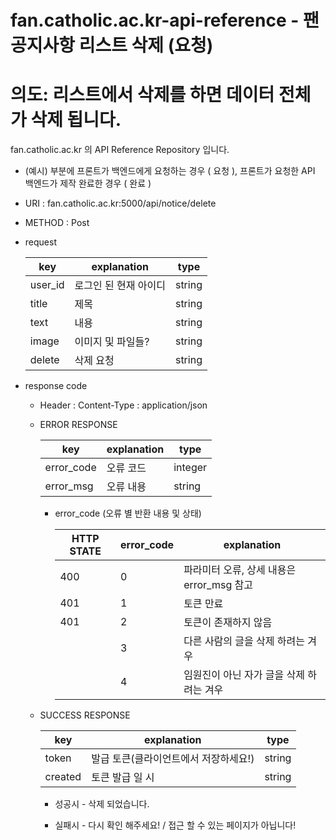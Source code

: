 # fan.catholic.ac.kr-api-reference - 팬 공지사항 리스트 삭제 (요청)
# 의도: 리스트에서 삭제를 하면 데이터 전체가 삭제 됩니다.

fan.catholic.ac.kr 의 API Reference Repository 입니다.

- (예시) 부분에 프론트가 백엔드에게 요청하는 경우 ( 요청 ), 프론트가 요청한 API 백엔드가 제작 완료한 경우 ( 완료 )
- URI : fan.catholic.ac.kr:5000/api/notice/delete
- METHOD : Post

- request

    | key | explanation | type |
    |--- |--- |--- |
    | user_id | 로그인 된 현재 아이디 | string |
    | title | 제목 | string |
    | text | 내용 | string |
    | image | 이미지 및 파일들? | string |
    | delete | 삭제 요청| string |
    

- response code
    - Header :
        Content-Type : application/json
    - ERROR RESPONSE
    
        |    key   | explanation |   type  |
        | -------- | ----------- |-------- |
        |error_code| 오류 코드     | integer | 
        |error_msg | 오류 내용  | string  |
        
        - error_code (오류 별 반환 내용 및 상태)
        
            | HTTP STATE | error_code | explanation |
            |----------- | ---------- | ----------- |
            | 400 |0| 파라미터 오류, 상세 내용은 error_msg 참고 |
            | 401 |1| 토큰 만료 | 아이디에 특수문자 존재 등|
            | 401 |2| 토큰이 존재하지 않음|
            | |3|다른 사람의 글을 삭제 하려는 겨우|
            | |4|임원진이 아닌 자가 글을 삭제 하려는 겨우|
   
    - SUCCESS RESPONSE
    
        | key | explanation | type |
        |--- |--- |--- |
        | token | 발급 토큰(클라이언트에서 저장하세요!) | string |
        | created | 토큰 발급 일 시 | string |
        
        - 성공시 - 삭제 되었습니다.
        
        - 실패시 - 다시 확인 해주세요! / 접근 할 수 있는 페이지가 아닙니다!

